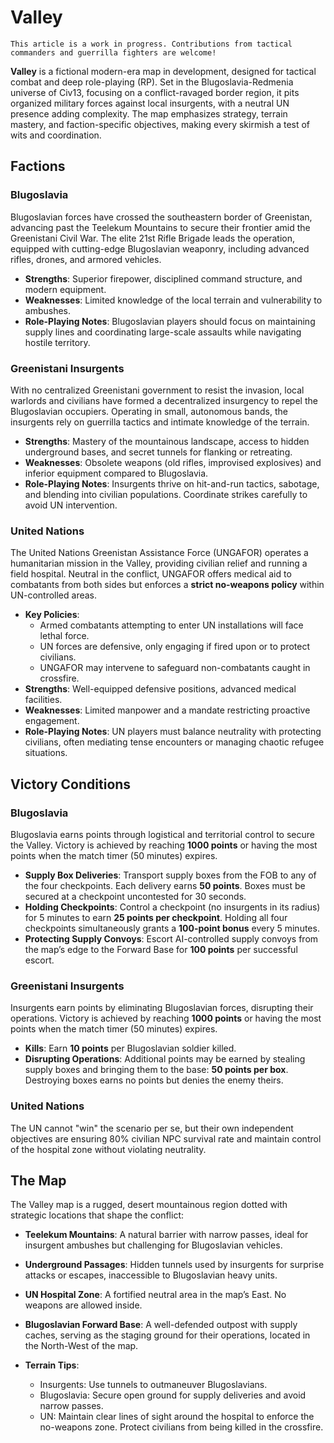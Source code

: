 # Valley

```admonish note
This article is a work in progress. Contributions from tactical commanders and guerrilla fighters are welcome!
```

**Valley** is a fictional modern-era map in development, designed for tactical combat and deep role-playing (RP). Set in the Blugoslavia-Redmenia universe of Civ13, focusing on a conflict-ravaged border region, it pits organized military forces against local insurgents, with a neutral UN presence adding complexity. The map emphasizes strategy, terrain mastery, and faction-specific objectives, making every skirmish a test of wits and coordination.

## Factions

### Blugoslavia

Blugoslavian forces have crossed the southeastern border of Greenistan, advancing past the Teelekum Mountains to secure their frontier amid the Greenistani Civil War. The elite 21st Rifle Brigade leads the operation, equipped with cutting-edge Blugoslavian weaponry, including advanced rifles, drones, and armored vehicles.

-   **Strengths**: Superior firepower, disciplined command structure, and modern equipment.
-   **Weaknesses**: Limited knowledge of the local terrain and vulnerability to ambushes.
-   **Role-Playing Notes**: Blugoslavian players should focus on maintaining supply lines and coordinating large-scale assaults while navigating hostile territory.

### Greenistani Insurgents

With no centralized Greenistani government to resist the invasion, local warlords and civilians have formed a decentralized insurgency to repel the Blugoslavian occupiers. Operating in small, autonomous bands, the insurgents rely on guerrilla tactics and intimate knowledge of the terrain.

-   **Strengths**: Mastery of the mountainous landscape, access to hidden underground bases, and secret tunnels for flanking or retreating.
-   **Weaknesses**: Obsolete weapons (old rifles, improvised explosives) and inferior equipment compared to Blugoslavia.
-   **Role-Playing Notes**: Insurgents thrive on hit-and-run tactics, sabotage, and blending into civilian populations. Coordinate strikes carefully to avoid UN intervention.

### United Nations

The United Nations Greenistan Assistance Force (UNGAFOR) operates a humanitarian mission in the Valley, providing civilian relief and running a field hospital. Neutral in the conflict, UNGAFOR offers medical aid to combatants from both sides but enforces a **strict no-weapons policy** within UN-controlled areas.

-   **Key Policies**:
    -   Armed combatants attempting to enter UN installations will face lethal force.
    -   UN forces are defensive, only engaging if fired upon or to protect civilians.
    -   UNGAFOR may intervene to safeguard non-combatants caught in crossfire.
-   **Strengths**: Well-equipped defensive positions, advanced medical facilities.
-   **Weaknesses**: Limited manpower and a mandate restricting proactive engagement.
-   **Role-Playing Notes**: UN players must balance neutrality with protecting civilians, often mediating tense encounters or managing chaotic refugee situations.

## Victory Conditions

### Blugoslavia

Blugoslavia earns points through logistical and territorial control to secure the Valley. Victory is achieved by reaching **1000 points** or having the most points when the match timer (50 minutes) expires.

-   **Supply Box Deliveries**: Transport supply boxes from the FOB to any of the four checkpoints. Each delivery earns **50 points**. Boxes must be secured at a checkpoint uncontested for 30 seconds.
-   **Holding Checkpoints**: Control a checkpoint (no insurgents in its radius) for 5 minutes to earn **25 points per checkpoint**. Holding all four checkpoints simultaneously grants a **100-point bonus** every 5 minutes.
-   **Protecting Supply Convoys**: Escort AI-controlled supply convoys from the map’s edge to the Forward Base for **100 points** per successful escort.

### Greenistani Insurgents

Insurgents earn points by eliminating Blugoslavian forces, disrupting their operations. Victory is achieved by reaching **1000 points** or having the most points when the match timer (50 minutes) expires.

-   **Kills**: Earn **10 points** per Blugoslavian soldier killed.
-   **Disrupting Operations**: Additional points may be earned by stealing supply boxes and bringing them to the base: **50 points per box**. Destroying boxes earns no points but denies the enemy theirs.

### United Nations

The UN cannot "win" the scenario per se, but their own independent objectives are ensuring 80% civilian NPC survival rate and maintain control of the hospital zone without violating neutrality.

## The Map

The Valley map is a rugged, desert mountainous region dotted with strategic locations that shape the conflict:

-   **Teelekum Mountains**: A natural barrier with narrow passes, ideal for insurgent ambushes but challenging for Blugoslavian vehicles.
-   **Underground Passages**: Hidden tunnels used by insurgents for surprise attacks or escapes, inaccessible to Blugoslavian heavy units.
-   **UN Hospital Zone**: A fortified neutral area in the map’s East. No weapons are allowed inside.
-   **Blugoslavian Forward Base**: A well-defended outpost with supply caches, serving as the staging ground for their operations, located in the North-West of the map.

-   **Terrain Tips**:
    -   Insurgents: Use tunnels to outmaneuver Blugoslavians.
    -   Blugoslavia: Secure open ground for supply deliveries and avoid narrow passes.
    -   UN: Maintain clear lines of sight around the hospital to enforce the no-weapons zone. Protect civilians from being killed in the crossfire.
